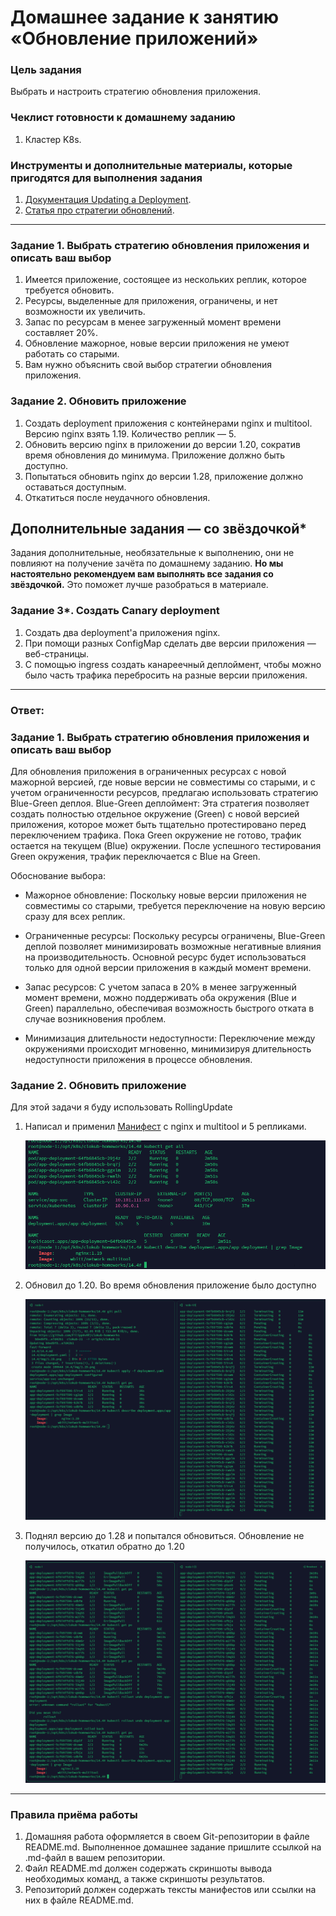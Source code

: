 # Домашнее задание к занятию «Обновление приложений»

### Цель задания

Выбрать и настроить стратегию обновления приложения.

### Чеклист готовности к домашнему заданию

1. Кластер K8s.

### Инструменты и дополнительные материалы, которые пригодятся для выполнения задания

1. [Документация Updating a Deployment](https://kubernetes.io/docs/concepts/workloads/controllers/deployment/#updating-a-deployment).
2. [Статья про стратегии обновлений](https://habr.com/ru/companies/flant/articles/471620/).

-----

### Задание 1. Выбрать стратегию обновления приложения и описать ваш выбор

1. Имеется приложение, состоящее из нескольких реплик, которое требуется обновить.
2. Ресурсы, выделенные для приложения, ограничены, и нет возможности их увеличить.
3. Запас по ресурсам в менее загруженный момент времени составляет 20%.
4. Обновление мажорное, новые версии приложения не умеют работать со старыми.
5. Вам нужно объяснить свой выбор стратегии обновления приложения.

### Задание 2. Обновить приложение

1. Создать deployment приложения с контейнерами nginx и multitool. Версию nginx взять 1.19. Количество реплик — 5.
2. Обновить версию nginx в приложении до версии 1.20, сократив время обновления до минимума. Приложение должно быть доступно.
3. Попытаться обновить nginx до версии 1.28, приложение должно оставаться доступным.
4. Откатиться после неудачного обновления.

## Дополнительные задания — со звёздочкой*

Задания дополнительные, необязательные к выполнению, они не повлияют на получение зачёта по домашнему заданию. **Но мы настоятельно рекомендуем вам выполнять все задания со звёздочкой.** Это поможет лучше разобраться в материале.   

### Задание 3*. Создать Canary deployment

1. Создать два deployment'а приложения nginx.
2. При помощи разных ConfigMap сделать две версии приложения — веб-страницы.
3. С помощью ingress создать канареечный деплоймент, чтобы можно было часть трафика перебросить на разные версии приложения.

---

### Ответ:

### Задание 1. Выбрать стратегию обновления приложения и описать ваш выбор
Для обновления приложения в ограниченных ресурсах с новой мажорной версией, где новые версии не совместимы со старыми, и с учетом ограниченности ресурсов, предлагаю использовать стратегию Blue-Green деплоя.
Blue-Green деплоймент: Эта стратегия позволяет создать полностью отдельное окружение (Green) с новой версией приложения, которое может быть тщательно протестировано перед переключением трафика. Пока Green окружение не готово, трафик остается на текущем (Blue) окружении. После успешного тестирования Green окружения, трафик переключается с Blue на Green.

Обоснование выбора:
- Мажорное обновление: Поскольку новые версии приложения не совместимы со старыми, требуется переключение на новую версию сразу для всех реплик.

- Ограниченные ресурсы: Поскольку ресурсы ограничены, Blue-Green деплой позволяет минимизировать возможные негативные влияния на производительность. Основной ресурс будет использоваться только для одной версии приложения в каждый момент времени.

- Запас ресурсов: С учетом запаса в 20% в менее загруженный момент времени, можно поддерживать оба окружения (Blue и Green) параллельно, обеспечивая возможность быстрого отката в случае возникновения проблем.

- Минимизация длительности недоступности: Переключение между окружениями происходит мгновенно, минимизируя длительность недоступности приложения в процессе обновления.


### Задание 2. Обновить приложение
Для этой задачи я буду использовать RollingUpdate

1. Написал и применил [Манифест](./deployment.yaml) c nginx и multitool и 5 репликами.
    
    ![1.19](./img/1.19.png)

2. Обновил до 1.20. Во время обновления приложение было доступно

    ![1.20](./img/1.20.png)

3. Поднял версию до 1.28 и попытался обновиться. Обновление не получилось,  откатил обратно до 1.20

    ![1.28](./img/1.28.png)

---
### Правила приёма работы

1. Домашняя работа оформляется в своем Git-репозитории в файле README.md. Выполненное домашнее задание пришлите ссылкой на .md-файл в вашем репозитории.
2. Файл README.md должен содержать скриншоты вывода необходимых команд, а также скриншоты результатов.
3. Репозиторий должен содержать тексты манифестов или ссылки на них в файле README.md.
